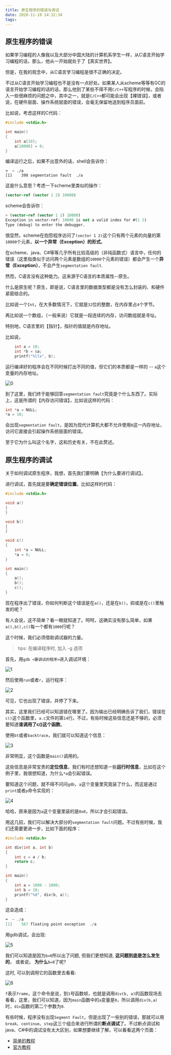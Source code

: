 ```yaml
---
title: 原生程序的错误与调试
date: 2020-11-10 14:32:34
tags: 
---
```


## 原生程序的错误

如果学习编程的人像我以及大部分中国大陆的计算机系学生一样，从C语言开始学习编程的话，那么，他从一开始就处于了【真实世界】。

但是，在我的观念中，从C语言学习编程是很不正确的决定。

不过从C语言开始学习编程也不是没有一点好处。如果某人从scheme等等有GC的语言开始学习编程的话的话，那么他到了某些不得不用`C/C++`写程序的时候，会陷入一些很麻烦的问题之中，其中之一，就是`C/C++`都可能会出现【裸错误】，或者说，在硬件层面、操作系统层面的错误，会毫无保留地送到程序员面前。

比如说，考虑这样的C代码：

```c
#include <stdio.h>

int main()
{
	int a[10];
	a[10000] = 0;
}
```

编译运行之后，如果不出意外的话，shell会告诉你：

```shell
➜  ~ ./a            
[1]    398 segmentation fault  ./a
```

这是什么意思？考虑一下scheme里类似的操作：

```scheme
(vector-ref (vector 1 2) 10000)
```

scheme会告诉你：

```scheme
> (vector-ref (vector 1 2) 10000)
Exception in vector-ref: 10000 is not a valid index for #(1 2)
Type (debug) to enter the debugger.
```

很显然，scheme在抱怨程序访问了`(vector 1 2)`这个只有两个元素的向量的第`10000`个元素，**以一个异常（Exception）的形式**。

在scheme、java、C#等等几乎所有比较高级的（非纯函数式）语言中，任何的错误（这里指类似于访问两个元素是数组的`10000`个元素的错误）都会产生一个**异常（Exception）**，不会产生`segmentation fault`.

然而，C语言没有这种能力。这来源于C语言的本质属性--原生。

什么是原生呢？原生，即是说，C语言里的数据类型都是没有怎么封装的、和硬件紧密结合的。

比如说一个`Int`，在大多数情况下，它就是`32`位的整数，在内存里占`4`个字节。

再比如说一个数组，（一般来说）它就是一段连续的内存，访问数组就是寻址。

特别地，C语言里的【指针】，指针的值就是内存地址。

比如说，

```c
	int a = 10;
	int *b = &a;
	printf("%llx", b);
```

运行编译好的程序会在不同时候打出不同的值，但它们的本质都是一样的 --  `a`这个变量的内存地址。

![0](https://pic.downk.cc/item/5faa3b8d1cd1bbb86baf8a5c.jpg)

到了这里，我们终于能够回答`segmentation fault`究竟是个什么东西了。实际上，这是所谓的【内存访问错误】，比如说这样的代码：

```c
int *a = NULL;
*a = 10;
```

会出现`segmentation fault`，是因为现代计算机大都不允许使用`0`这一内存地址，访问它直接会引起操作系统层面的错误。

至于它为什么叫这个名字，这和历史有关，不在此赘述。

## 原生程序的调试

关于如何调试原生程序，我想，首先我们要明确【为什么要进行调试】。

进行调试，首先就是要**确定错误位置**。比如这样的代码：

```c
#include <stdio.h>

void a()
{
}

void b()
{
}

void c()
{
	int *a = NULL;
	*a = 0;
}

int main()
{
	a();
	b();
	c();
}
```

现在程序出了错误，你如何判断这个错误是在`a()`，还是在`b()`，抑或是在`c()`里触发的呢？

有人会说，这不简单？看一眼就知道了。呵呵，这确实没有那么简单，如果`a(),b(),c()`每一个都有`1000`行呢？

这个时候，我们必须借助调试器的力量。

>tips: 在编译程序时, 加入 -g 选项

首先，用`gdb <要调试的程序>`进入调试环境：

![1](https://pic.downk.cc/item/5faa3d741cd1bbb86bb00378.jpg)

然后使用`run`或者`r`，运行程序：

![2](https://pic.downk.cc/item/5faa3da31cd1bbb86bb00e45.jpg)

可见，它也出现了错误，并停了下来。

其实，这里我们已经可以知道错在哪里了。因为输出已经明确告诉了我们，错误在`c()`这个函数里，`a.c`文件的第`14`行。不过，有些时候这些信息还是不够的，必须要知道**谁调用了c()这个函数**。

使用`bt`或者`backtrace`，我们就可以知道这个信息：

![3](https://pic.downk.cc/item/5faa3e6e1cd1bbb86bb03e86.jpg)

非常明显，这个函数是`main()`调用的。

这些信息是非常宝贵的**定位信息**，我们有时还想知道一些**运行时信息**，比如在这个例子里，我很想知道，为什么`*a`会引起错误。

要知道这个问题，就不得不问问`gdb`，`a`这个变量里究竟装了什么，而这是通过`print`或者`p`命令实现的：

![4](https://pic.downk.cc/item/5faa3f501cd1bbb86bb07555.jpg)

哈哈，原来是因为`a`这个变量里装的是`0x0`，所以才会引起错误。

用这几招，我们可以解决大部分的`segmentation fault`问题。不过有些时候，我们还需要更进一步，比如下面的程序：

```c
#include <stdio.h>

int div(int a, int b)
{
	int c = a / b;
	return c;
}

int main()
{
	int a = 1000 - 1000;
	int b = 10;
	printf("%d", div(b, a));
}
```

这会造成：

```c
➜  ~ ./a            
[1]    567 floating point exception  ./a
```

用gdb调试，会出现:

![5](https://pic.downk.cc/item/5faa41191cd1bbb86bb0d451.jpg)

我们可以知道是因为`b=0`所以出了问题, 但我们更想知道, **这问题到底是怎么发生的**， 或者说， **为什么**`b=0`了呢?

这时, 可以到调用它的函数里去看看:

![6](https://pic.downk.cc/item/5faa41d91cd1bbb86bb10021.jpg)

`f`表示`frame`，这个命令是说，到`1`号函数帧，也就是调用`div(b, a)`的函数现场去看看，这里，我们可以知道，因为`main`函数中的`a`变量是`0`，所以调用`div(b,a)`时，`div`函数的第二个参数为`0`.

有些时候，程序没有出现`Segment Fault`，但是出现了一些别的错误，那就可以用`break`、`continue`、`step`这三个组合来进行所谓的**断点调试**了。不过断点调试和java、C#中的调试没有太大区别，如果想要继续了解，可以看看这两个页面：

+ [简单的教程](https://condor.depaul.edu/glancast/373class/docs/gdb.html)
+ [官方教程](https://ftp.gnu.org/old-gnu/Manuals/gdb/html_node/gdb_toc.html)